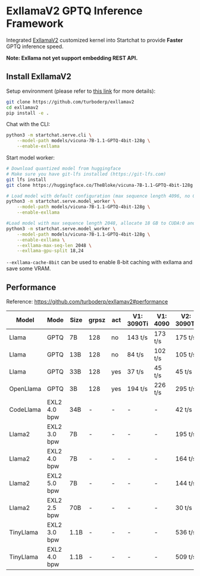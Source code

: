 # ExllamaV2 GPTQ Inference Framework

Integrated [ExllamaV2](https://github.com/turboderp/exllamav2) customized kernel into Startchat to provide **Faster** GPTQ inference speed.

**Note: Exllama not yet support embedding REST API.**

## Install ExllamaV2

Setup environment (please refer to [this link](https://github.com/turboderp/exllamav2#how-to) for more details):

```bash
git clone https://github.com/turboderp/exllamav2
cd exllamav2
pip install -e .
```

Chat with the CLI:
```bash
python3 -m startchat.serve.cli \
    --model-path models/vicuna-7B-1.1-GPTQ-4bit-128g \
    --enable-exllama
```

Start model worker:
```bash
# Download quantized model from huggingface
# Make sure you have git-lfs installed (https://git-lfs.com)
git lfs install
git clone https://huggingface.co/TheBloke/vicuna-7B-1.1-GPTQ-4bit-128g models/vicuna-7B-1.1-GPTQ-4bit-128g

# Load model with default configuration (max sequence length 4096, no GPU split setting).
python3 -m startchat.serve.model_worker \
    --model-path models/vicuna-7B-1.1-GPTQ-4bit-128g \
    --enable-exllama

#Load model with max sequence length 2048, allocate 18 GB to CUDA:0 and 24 GB to CUDA:1.
python3 -m startchat.serve.model_worker \
    --model-path models/vicuna-7B-1.1-GPTQ-4bit-128g \
    --enable-exllama \
    --exllama-max-seq-len 2048 \
    --exllama-gpu-split 18,24
```

`--exllama-cache-8bit` can be used to enable 8-bit caching with exllama and save some VRAM.

## Performance 

Reference: https://github.com/turboderp/exllamav2#performance


| Model      | Mode         | Size  | grpsz | act | V1: 3090Ti | V1: 4090 | V2: 3090Ti | V2: 4090    |
|------------|--------------|-------|-------|-----|------------|----------|------------|-------------|
| Llama      | GPTQ         | 7B    | 128   | no  | 143 t/s    | 173 t/s  | 175 t/s    | **195** t/s |
| Llama      | GPTQ         | 13B   | 128   | no  | 84 t/s     | 102 t/s  | 105 t/s    | **110** t/s |
| Llama      | GPTQ         | 33B   | 128   | yes | 37 t/s     | 45 t/s   | 45 t/s     | **48** t/s  |
| OpenLlama  | GPTQ         | 3B    | 128   | yes | 194 t/s    | 226 t/s  | 295 t/s    | **321** t/s |
| CodeLlama  | EXL2 4.0 bpw | 34B   | -     | -   | -          | -        | 42 t/s     | **48** t/s  |
| Llama2     | EXL2 3.0 bpw | 7B    | -     | -   | -          | -        | 195 t/s    | **224** t/s |
| Llama2     | EXL2 4.0 bpw | 7B    | -     | -   | -          | -        | 164 t/s    | **197** t/s |
| Llama2     | EXL2 5.0 bpw | 7B    | -     | -   | -          | -        | 144 t/s    | **160** t/s |
| Llama2     | EXL2 2.5 bpw | 70B   | -     | -   | -          | -        | 30 t/s     | **35** t/s  |
| TinyLlama  | EXL2 3.0 bpw | 1.1B  | -     | -   | -          | -        | 536 t/s    | **635** t/s |
| TinyLlama  | EXL2 4.0 bpw | 1.1B  | -     | -   | -          | -        | 509 t/s    | **590** t/s |
